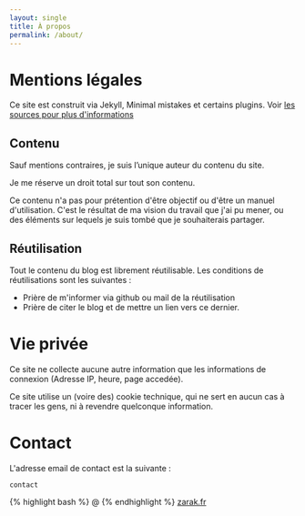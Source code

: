 ```yaml
---
layout: single
title: À propos
permalink: /about/
---
```


# Mentions légales

Ce site est construit via Jekyll, Minimal mistakes et certains plugins.
Voir [les sources pour plus d'informations](https://github.com/fayak/zarakfr)

## Contenu

Sauf mentions contraires, je suis l’unique auteur du contenu du site.

Je me réserve un droit total sur tout son contenu.

Ce contenu n'a pas pour prétention d'être objectif ou d'être un manuel d'utilisation.
C'est le résultat de ma vision du travail que j'ai pu mener, ou des éléments sur
lequels je suis tombé que je souhaiterais partager.

## Réutilisation

Tout le contenu du blog est librement réutilisable. Les conditions de réutilisations sont les suivantes :
- Prière de m'informer via github ou mail de la réutilisation
- Prière de citer le blog et de mettre un lien vers ce dernier.

# Vie privée

Ce site ne collecte aucune autre information que les informations de connexion
(Adresse IP, heure, page accedée).

Ce site utilise un (voire des) cookie technique, qui ne sert en aucun cas à
tracer les gens, ni à revendre quelconque information.

# Contact

L'adresse email de contact est la suivante :

`contact`

{% highlight bash %}
@
{% endhighlight %}
[zarak.fr](https://zarak.fr)
